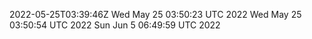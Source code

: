 2022-05-25T03:39:46Z
Wed May 25 03:50:23 UTC 2022
Wed May 25 03:50:54 UTC 2022
Sun Jun  5 06:49:59 UTC 2022
